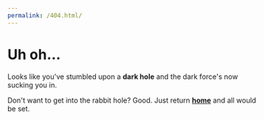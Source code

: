 ```yaml
---
permalink: /404.html/
---
```


# Uh oh...

Looks like you've stumbled upon a **dark hole** and the dark force's now sucking you in.

Don't want to get into the rabbit hole? Good. Just return [**home**](/) and all would be set.
